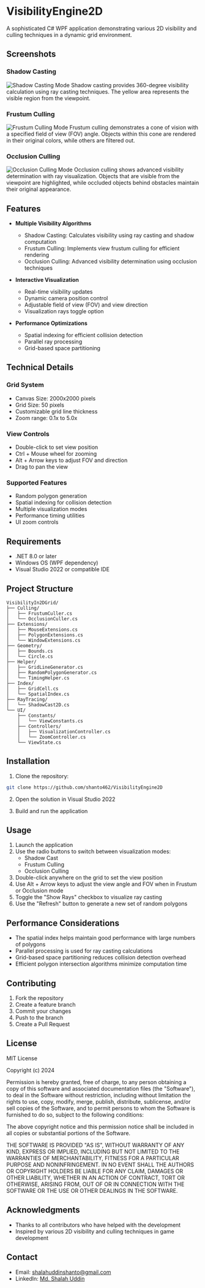 # VisibilityEngine2D

A sophisticated C# WPF application demonstrating various 2D visibility and culling techniques in a dynamic grid environment.

## Screenshots

### Shadow Casting
![Shadow Casting Mode](docs/images/shadow_casting.png)
Shadow casting provides 360-degree visibility calculation using ray casting techniques. The yellow area represents the visible region from the viewpoint.

### Frustum Culling
![Frustum Culling Mode](docs/images/frustum_culling.png)
Frustum culling demonstrates a cone of vision with a specified field of view (FOV) angle. Objects within this cone are rendered in their original colors, while others are filtered out.

### Occlusion Culling
![Occlusion Culling Mode](docs/images/occlusion_culling.png)
Occlusion culling shows advanced visibility determination with ray visualization. Objects that are visible from the viewpoint are highlighted, while occluded objects behind obstacles maintain their original appearance.

## Features

- **Multiple Visibility Algorithms**
  - Shadow Casting: Calculates visibility using ray casting and shadow computation
  - Frustum Culling: Implements view frustum culling for efficient rendering
  - Occlusion Culling: Advanced visibility determination using occlusion techniques
  
- **Interactive Visualization**
  - Real-time visibility updates
  - Dynamic camera position control
  - Adjustable field of view (FOV) and view direction
  - Visualization rays toggle option
  
- **Performance Optimizations**
  - Spatial indexing for efficient collision detection
  - Parallel ray processing
  - Grid-based space partitioning

## Technical Details

### Grid System
- Canvas Size: 2000x2000 pixels
- Grid Size: 50 pixels
- Customizable grid line thickness
- Zoom range: 0.1x to 5.0x

### View Controls
- Double-click to set view position
- Ctrl + Mouse wheel for zooming
- Alt + Arrow keys to adjust FOV and direction
- Drag to pan the view

### Supported Features
- Random polygon generation
- Spatial indexing for collision detection
- Multiple visualization modes
- Performance timing utilities
- UI zoom controls

## Requirements

- .NET 8.0 or later
- Windows OS (WPF dependency)
- Visual Studio 2022 or compatible IDE

## Project Structure

```
VisibilityIn2DGrid/
├── Culling/
│   ├── FrustumCuller.cs
│   └── OcclusionCuller.cs
├── Extensions/
│   ├── MouseExtensions.cs
│   ├── PolygonExtensions.cs
│   └── WindowExtensions.cs
├── Geometry/
│   ├── Bounds.cs
│   └── Circle.cs
├── Helper/
│   ├── GridLineGenerator.cs
│   ├── RandomPolygonGenerator.cs
│   └── TimingHelper.cs
├── Index/
│   ├── GridCell.cs
│   └── SpatialIndex.cs
├── RayTracing/
│   └── ShadowCast2D.cs
└── UI/
    ├── Constants/
    │   └── ViewConstants.cs
    ├── Controllers/
    │   ├── VisualizationController.cs
    │   └── ZoomController.cs
    └── ViewState.cs
```

## Installation

1. Clone the repository:
```bash
git clone https://github.com/shanto462/VisibilityEngine2D
```

2. Open the solution in Visual Studio 2022

3. Build and run the application

## Usage

1. Launch the application
2. Use the radio buttons to switch between visualization modes:
   - Shadow Cast
   - Frustum Culling
   - Occlusion Culling
3. Double-click anywhere on the grid to set the view position
4. Use Alt + Arrow keys to adjust the view angle and FOV when in Frustum or Occlusion mode
5. Toggle the "Show Rays" checkbox to visualize ray casting
6. Use the "Refresh" button to generate a new set of random polygons

## Performance Considerations

- The spatial index helps maintain good performance with large numbers of polygons
- Parallel processing is used for ray casting calculations
- Grid-based space partitioning reduces collision detection overhead
- Efficient polygon intersection algorithms minimize computation time

## Contributing

1. Fork the repository
2. Create a feature branch
3. Commit your changes
4. Push to the branch
5. Create a Pull Request

## License

MIT License

Copyright (c) 2024

Permission is hereby granted, free of charge, to any person obtaining a copy
of this software and associated documentation files (the "Software"), to deal
in the Software without restriction, including without limitation the rights
to use, copy, modify, merge, publish, distribute, sublicense, and/or sell
copies of the Software, and to permit persons to whom the Software is
furnished to do so, subject to the following conditions:

The above copyright notice and this permission notice shall be included in all
copies or substantial portions of the Software.

THE SOFTWARE IS PROVIDED "AS IS", WITHOUT WARRANTY OF ANY KIND, EXPRESS OR
IMPLIED, INCLUDING BUT NOT LIMITED TO THE WARRANTIES OF MERCHANTABILITY,
FITNESS FOR A PARTICULAR PURPOSE AND NONINFRINGEMENT. IN NO EVENT SHALL THE
AUTHORS OR COPYRIGHT HOLDERS BE LIABLE FOR ANY CLAIM, DAMAGES OR OTHER
LIABILITY, WHETHER IN AN ACTION OF CONTRACT, TORT OR OTHERWISE, ARISING FROM,
OUT OF OR IN CONNECTION WITH THE SOFTWARE OR THE USE OR OTHER DEALINGS IN THE
SOFTWARE.

## Acknowledgments

- Thanks to all contributors who have helped with the development
- Inspired by various 2D visibility and culling techniques in game development

## Contact

- Email: shalahuddinshanto@gmail.com
- LinkedIn: [Md. Shalah Uddin](https://www.linkedin.com/in/shanto462/)